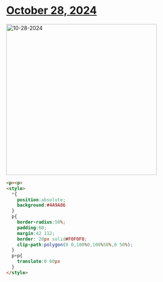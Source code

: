 # [October 28, 2024](https://cssbattle.dev/play/oqtZFEhtWUQQXqyr9uYL)

<img src="https://firebasestorage.googleapis.com/v0/b/cssbattleapp.appspot.com/o/user%2Fe6YbeBahWNPT7VpE2rE2p85byxa2%2Ftargets%2Ftarget_2ndGITJ@2x.png?alt=media" width="400" alt="10-28-2024" />

```html
<p><p>
<style>
  *{
    position:absolute;
    background:#4A9A86
  }
  p{
    border-radius:50%;
    padding:60;
    margin:42 112;
    border: 20px solid#F0F0F0;
    clip-path:polygon(0 0,100%0,100%50%,0 50%);
  }
  p+p{
    translate:0 60px
  }
</style>
```